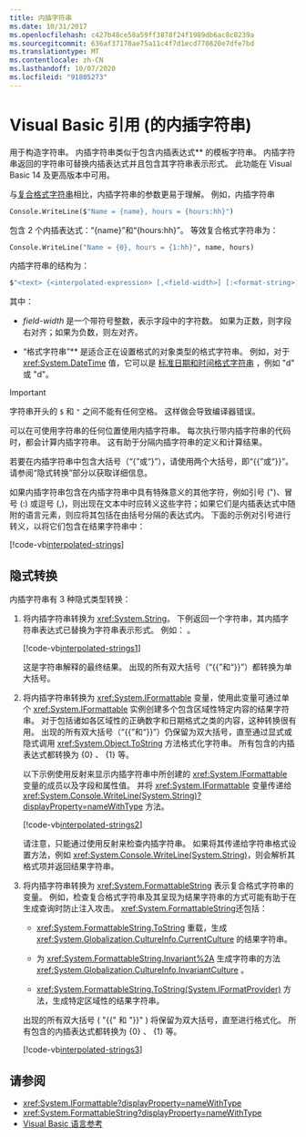 ```yaml
---
title: 内插字符串
ms.date: 10/31/2017
ms.openlocfilehash: c427b48ce58a59ff3878f24f1989db6ac8c8239a
ms.sourcegitcommit: 636af37170ae75a11c4f7d1ecd770820e7dfe7bd
ms.translationtype: MT
ms.contentlocale: zh-CN
ms.lasthandoff: 10/07/2020
ms.locfileid: "91805273"
---
```

# <a name="interpolated-strings-visual-basic-reference"></a>Visual Basic 引用 (的内插字符串) 

用于构造字符串。  内插字符串类似于包含内插表达式** 的模板字符串。  内插字符串返回的字符串可替换内插表达式并且包含其字符串表示形式。 此功能在 Visual Basic 14 及更高版本中可用。

与[复合格式字符串](../../../../standard/base-types/composite-formatting.md#composite-format-string)相比，内插字符串的参数更易于理解。  例如，内插字符串

```vb
Console.WriteLine($"Name = {name}, hours = {hours:hh}")
```

包含 2 个内插表达式：“{name}”和“{hours:hh}”。 等效复合格式字符串为：

```vb
Console.WriteLine("Name = {0}, hours = {1:hh}", name, hours)
```

内插字符串的结构为：

```vb
$"<text> {<interpolated-expression> [,<field-width>] [:<format-string>] } <text> ..."
```

其中：

- *field-width* 是一个带符号整数，表示字段中的字符数。 如果为正数，则字段右对齐；如果为负数，则左对齐。

- “格式字符串”** 是适合正在设置格式的对象类型的格式字符串。 例如，对于 <xref:System.DateTime> 值，它可以是 [标准日期和时间格式字符串](../../../../standard/base-types/standard-date-and-time-format-strings.md) ，例如 "d" 或 "d"。

> [!IMPORTANT]
> 字符串开头的 `$` 和 `"` 之间不能有任何空格。 这样做会导致编译器错误。

可以在可使用字符串的任何位置使用内插字符串。  每次执行带内插字符串的代码时，都会计算内插字符串。 这有助于分隔内插字符串的定义和计算结果。

若要在内插字符串中包含大括号（“{”或“}”），请使用两个大括号，即“{{”或“}}”。  请参阅“隐式转换”部分以获取详细信息。

如果内插字符串包含在内插字符串中具有特殊意义的其他字符，例如引号 (")、冒号 (:) 或逗号 (,)，则出现在文本中时应转义这些字符；如果它们是内插表达式中随附的语言元素，则应将其包括在由括号分隔的表达式内。 下面的示例对引号进行转义，以将它们包含在结果字符串中：

[!code-vb[interpolated-strings](../../../../../samples/snippets/visualbasic/programming-guide/language-features/strings/interpolated-strings4.vb)]

## <a name="implicit-conversions"></a>隐式转换

内插字符串有 3 种隐式类型转换：

1. 将内插字符串转换为 <xref:System.String>。 下例返回一个字符串，其内插字符串表达式已替换为字符串表示形式。 例如： 。

   [!code-vb[interpolated-strings1](../../../../../samples/snippets/visualbasic/programming-guide/language-features/strings/interpolated-strings1.vb)]

   这是字符串解释的最终结果。 出现的所有双大括号（“{{”和“}}”）都转换为单大括号。

2. 将内插字符串转换为 <xref:System.IFormattable> 变量，使用此变量可通过单个 <xref:System.IFormattable> 实例创建多个包含区域性特定内容的结果字符串。 对于包括诸如各区域性的正确数字和日期格式之类的内容，这种转换很有用。  出现的所有双大括号（“{{”和“}}”）仍保留为双大括号，直至通过显式或隐式调用 <xref:System.Object.ToString> 方法格式化字符串。  所有包含的内插表达式都转换为 {0} 、 {1} 等。

   以下示例使用反射来显示内插字符串中所创建的 <xref:System.IFormattable> 变量的成员以及字段和属性值。 并将 <xref:System.IFormattable> 变量传递给 <xref:System.Console.WriteLine(System.String)?displayProperty=nameWithType> 方法。

   [!code-vb[interpolated-strings2](../../../../../samples/snippets/visualbasic/programming-guide/language-features/strings/interpolated-strings2.vb)]

   请注意，只能通过使用反射来检查内插字符串。 如果将其传递给字符串格式设置方法，例如 <xref:System.Console.WriteLine(System.String)>，则会解析其格式项并返回结果字符串。

3. 将内插字符串转换为 <xref:System.FormattableString> 表示复合格式字符串的变量。 例如，检查复合格式字符串及其呈现为结果字符串的方式可能有助于在生成查询时防止注入攻击。 <xref:System.FormattableString>还包括：

      - <xref:System.FormattableString.ToString> 重载，生成 <xref:System.Globalization.CultureInfo.CurrentCulture> 的结果字符串。

      - 为 <xref:System.FormattableString.Invariant%2A> 生成字符串的方法 <xref:System.Globalization.CultureInfo.InvariantCulture> 。

      - <xref:System.FormattableString.ToString(System.IFormatProvider)> 方法，生成特定区域性的结果字符串。

    出现的所有双大括号 ( "{{" 和 "}}" ) 将保留为双大括号，直至进行格式化。  所有包含的内插表达式都转换为 {0} 、 {1} 等。

   [!code-vb[interpolated-strings3](../../../../../samples/snippets/visualbasic/programming-guide/language-features/strings/interpolated-strings3.vb)]

## <a name="see-also"></a>请参阅

- <xref:System.IFormattable?displayProperty=nameWithType>
- <xref:System.FormattableString?displayProperty=nameWithType>
- [Visual Basic 语言参考](index.md)
